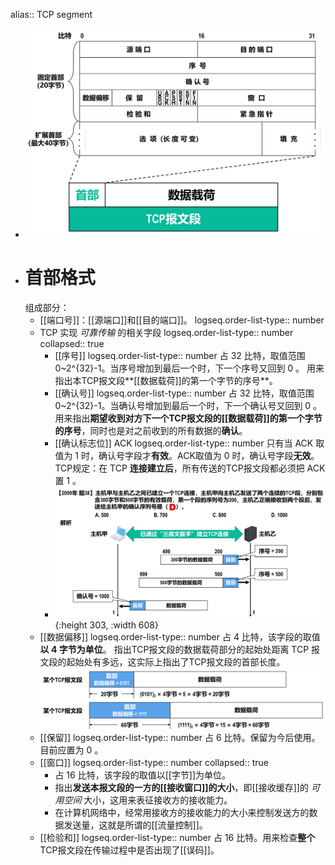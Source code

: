 alias:: TCP segment

- ![image.png](../assets/image_1698233876048_0.png)
- # 首部格式
  组成部分：
	- [[端口号]]：[[源端口]]和[[目的端口]]。
	  logseq.order-list-type:: number
	- TCP 实现 *可靠传输* 的相关字段
	  logseq.order-list-type:: number
	  collapsed:: true
		- [[序号]]
		  logseq.order-list-type:: number
		  占 32 比特，取值范围 0~2^{32}-1。当序号增加到最后一个时，下一个序号又回到 0 。
		  用来指出本TCP报文段**[[数据载荷]]的第一个字节的序号**。
		- [[确认号]]
		  logseq.order-list-type:: number
		  占 32 比特，取值范围 0~2^{32}-1。当确认号增加到最后一个时，下一个确认号又回到 0 。
		  用来指出**期望收到对方下一个TCP报文段的[[数据载荷]]的第一个字节的序号**，同时也是对之前收到的所有数据的**确认**。
		- [[确认标志位]] ACK 
		  logseq.order-list-type:: number
		  只有当 ACK 取值为 1 时，确认号字段才**有效**。ACK取值为 0 时，确认号字段**无效**。
		  TCP规定：在 TCP **连接建立后**，所有传送的TCP报文段都必须把 ACK 置 1 。
		- ![image.png](../assets/image_1698240537963_0.png){:height 303, :width 608}
	- [[数据偏移]]
	  logseq.order-list-type:: number
	  占 4 比特，该字段的取值**以 4 字节为单位**。
	  指出TCP报文段的数据载荷部分的起始处距离 TCP 报文段的起始处有多远，这实际上指出了TCP报文段的首部长度。
	  ![image.png](../assets/image_1698241533392_0.png)
	- [[保留]]
	  logseq.order-list-type:: number
	  占 6 比特。保留为今后使用。目前应置为 0 。
	- [[窗口]]
	  logseq.order-list-type:: number
	  collapsed:: true
		- 占 16 比特，该字段的取值以[[字节]]为单位。
		- 指出**发送本报文段的一方的[[接收窗口]]的大小**，即[[接收缓存]]的 *可用空间* 大小，这用来表征接收方的接收能力。
		- 在计算机网络中，经常用接收方的接收能力的大小来控制发送方的数据发送量，这就是所谓的[[流量控制]]。
	- [[检验和]]
	  logseq.order-list-type:: number
	  占 16 比特。用来检查**整个**TCP报文段在传输过程中是否出现了[[误码]]。